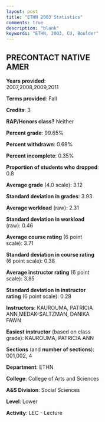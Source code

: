 ```yaml
---
layout: post
title: "ETHN 2003 Statistics"
comments: true
description: "blank"
keywords: "ETHN, 2003, CU, Boulder"
--- 
```

<head>
<script src="https://ajax.googleapis.com/ajax/libs/jquery/2.1.3/jquery.min.js"></script>
<script src="https://dl.dropboxusercontent.com/s/pc42nxpaw1ea4o9/highcharts.js?dl=0"></script>
<!-- <script src="../assets/js/highcharts.js"></script> -->
<style type="text/css">@font-face {
	font-family: "Bebas Neue";
	src: url(https://www.filehosting.org/file/details/544349/BebasNeue%20Regular.otf) format("opentype");
	}
	h1.Bebas { 
		font-family: "Bebas Neue", Verdana, Tahoma;
	}
</style>
</head>
<body>
	<div id="container" style="float: right; width: 45%; height: 88%; margin-left: 2.5%; margin-right: 2.5%;"></div>
	<script language="JavaScript">
		$(document).ready(function() {
		var chart = {type: 'column'};
		var title = {text: 'Grade Distribution'};
		var xAxis = {categories: ['A','B','C','D','F'],crosshair: true};
		var yAxis = {min: 0,title: {text: 'Percentage'}};
		var tooltip = {headerFormat: '<center><b><span style="font-size:20px">{point.key}</span></b></center>',
		               pointFormat: '<td style="padding:0"><b>{point.y:.1f}%</b></td>',
		               footerFormat: '</table>',shared: true,useHTML: true};
		var plotOptions = {column: {pointPadding: 0.0,borderWidth: 0}};  
		var credits = {enabled: false};var series= [{name: 'Percent',data: [36.29,46.37,13.31,1.61,2.42,]}];
		var json = {};
		json.chart = chart;
		json.title = title;
		json.tooltip = tooltip;
		json.xAxis = xAxis;
		json.yAxis = yAxis;  
		json.series = series;
		json.plotOptions = plotOptions;  
		json.credits = credits;
		$('#container').highcharts(json);
	});
	</script>
</body>
			   
## PRECONTACT NATIVE AMER

**Years provided**: 2007,2008,2009,2011

**Terms provided**: Fall

**Credits**: 3

**RAP/Honors class?** Neither

**Percent grade**: 99.65%

**Percent withdrawn**: 0.68%

**Percent incomplete**: 0.35%

**Proportion of students who dropped**: 0.8

**Average grade** (4.0 scale): 3.12

**Standard deviation in grades**: 3.93

**Average workload** (raw): 2.31

**Standard deviation in workload** (raw): 0.46

**Average course rating** (6 point scale): 3.71

**Standard deviation in course rating** (6 point scale): 0.38

**Average instructor rating** (6 point scale): 3.85

**Standard deviation in instructor rating** (6 point scale): 0.28

**Instructors**: KAUROUMA, PATRICIA ANN,MEDAK-SALTZMAN, DANIKA FAWN

**Easiest instructor** (based on class grade): KAUROUMA, PATRICIA ANN

**Sections** (and **number of sections**): 001,002, 4

**Department**: ETHN

**College**: College of Arts and Sciences

**A&S Division**: Social Sciences

**Level**: Lower

**Activity**: LEC - Lecture